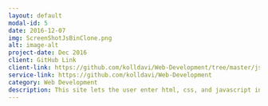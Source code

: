 ```yaml
---
layout: default
modal-id: 5
date: 2016-12-07
img: ScreenShotJsBinClone.png
alt: image-alt
project-date: Dec 2016
client: GitHub Link
client-link: https://github.com/kolldavi/Web-Development/tree/master/jsbinClone
service-link: https://github.com/kolldavi/Web-Development
category: Web Development
description: This site lets the user enter html, css, and javascript into the site and see the results instantly in the output window <a href ="http://www.dkoller.com/Web-Development/jsbinClone/jsBin.html"> Here</a>
---
```

